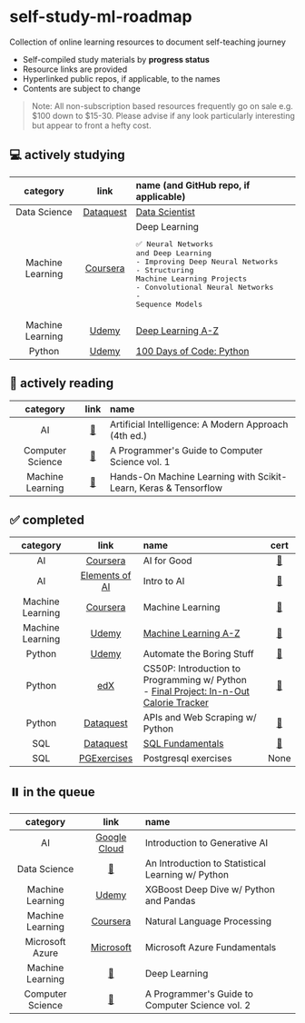 # self-study-ml-roadmap
Collection of online learning resources to document self-teaching journey

- Self-compiled study materials by **progress status**
- Resource links are provided
- Hyperlinked public repos, if applicable, to the names
- Contents are subject to change

>Note: All non-subscription based resources frequently go on sale e.g. $100 down to $15-30. Please advise if any look particularly interesting but appear to front a hefty cost. 

## ️💻 **actively studying**

| category | link | name (and GitHub repo, if applicable) | 
| :--: | :--: | :-- | 
| Data Science | [Dataquest](https://www.dataquest.io/path/data-scientist/) | [Data Scientist](https://github.com/marilynyi/dataquest-data-scientist) |
| Machine Learning | [Coursera](https://www.coursera.org/specializations/deep-learning#courses) | Deep Learning<br><pre>✅ Neural Networks and Deep Learning<br>- Improving Deep Neural Networks<br>- Structuring Machine Learning Projects<br>- Convolutional Neural Networks<br>- Sequence Models</pre> |
| Machine Learning | [Udemy](https://www.udemy.com/course/deeplearning/) | [Deep Learning A-Z](https://github.com/marilynyi/deep-learning-a-z)
| Python | [Udemy](https://www.udemy.com/course/100-days-of-code/) | [100 Days of Code: Python](https://github.com/marilynyi/100-days-of-code-python) |

## ️📖 **actively reading**
| category | link | name | 
| :--: | :--: | :-- | 
| AI | [📖](https://www.amazon.com/Artificial-Intelligence-A-Modern-Approach/dp/0134610997) | Artificial Intelligence: A Modern Approach (4th ed.) | 
| Computer Science | [📖](https://www.amazon.com/Programmers-Guide-Computer-Science-self-taught/dp/195120400X) | A Programmer's Guide to Computer Science vol. 1 |
| Machine Learning | [📖](https://www.oreilly.com/library/view/hands-on-machine-learning/9781098125967/) | Hands-On Machine Learning with Scikit-Learn, Keras & Tensorflow |

## ✅ **completed**
| category | link | name | cert |
| :--: | :--: | :-- | :--: |
| AI | [Coursera](https://www.coursera.org/specializations/ai-for-good) | AI for Good | [🔖](https://github.com/marilynyi/self-study-ml-progress/blob/main/certificates/ai-for-good-coursera.pdf)
| AI | [Elements of AI](https://www.elementsofai.com/) | Intro to AI | [🔖](https://github.com/marilynyi/self-study-ml-progress/blob/main/certificates/elements-of-ai--intro-to-ai.png)
| Machine Learning | [Coursera](https://www.coursera.org/specializations/machine-learning-introduction#courses) | Machine Learning | [🔖](https://github.com/marilynyi/self-study-ml-progress/blob/main/certificates/machine-learning-coursera.pdf)
| Machine Learning | [Udemy](https://www.udemy.com/course/machinelearning/) | [Machine Learning A-Z](https://github.com/marilynyi/machine-learning-a-z) | [🔖](https://github.com/marilynyi/self-study-ml-progress/blob/main/certificates/udemy-machine-learning-a-z.pdf)
| Python | [Udemy](https://www.udemy.com/course/automate/) | Automate the Boring Stuff | [🔖](https://github.com/marilynyi/self-study-ML-curriculum/blob/main/certificates/automate-the-boring-stuff-with-python.jpg)
| Python | [edX](https://cs50.harvard.edu/python/2022/) | CS50P: Introduction to Programming w/ Python <br> - [Final Project: In-n-Out Calorie Tracker](https://github.com/marilynyi/in-n-out-calorie-tracker) | [🔖](https://github.com/marilynyi/self-study-ML-curriculum/blob/main/certificates/CS50P.png)
| Python | [Dataquest](https://www.dataquest.io/path/apis-and-web-scraping-with-python-skill-path/) | APIs and Web Scraping w/ Python | [🔖](https://github.com/marilynyi/self-study-ML-curriculum/blob/main/certificates/dataquest-apis-and-web-scraping-with-python.pdf) |
| SQL | [Dataquest](https://www.dataquest.io/path/sql-skills) | [SQL Fundamentals](https://github.com/marilynyi/dataquest-sql-fundamentals) | [🔖](https://github.com/marilynyi/self-study-ml-progress/blob/main/certificates/dataquest-sql-fundamentals.pdf) |
| SQL | [PGExercises](https://pgexercises.com/) | Postgresql exercises | None |

## ️⏸️ **in the queue**
| category | link | name | 
| :--: | :--: | :-- | 
| AI | [Google Cloud](https://www.cloudskillsboost.google/course_templates/536) | Introduction to Generative AI
| Data Science | [📖](https://www.statlearning.com/) | An Introduction to Statistical Learning w/ Python |
| Machine Learning | [Udemy](https://www.udemy.com/course/xgboost-deep-dive-hands-on-machine-learning-data-science/) | XGBoost Deep Dive w/ Python and Pandas | 
| Machine Learning | [Coursera](https://www.coursera.org/specializations/natural-language-processing) | Natural Language Processing |
| Microsoft Azure | [Microsoft](https://learn.microsoft.com/en-us/certifications/azure-fundamentals/) | Microsoft Azure Fundamentals |
| Machine Learning | [📖](https://www.amazon.com/Deep-Learning-Adaptive-Computation-Machine/dp/0262035618) | Deep Learning |
| Computer Science | [📖](https://www.amazon.com/Programmers-Guide-Computer-Science-Vol/dp/1951204042) | A Programmer's Guide to Computer Science vol. 2 |






